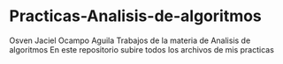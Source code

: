 # Practicas-Analisis-de-algoritmos
Osven Jaciel Ocampo Aguila
Trabajos de la materia de Analisis de algoritmos
En este repositorio subire todos los archivos de mis practicas

